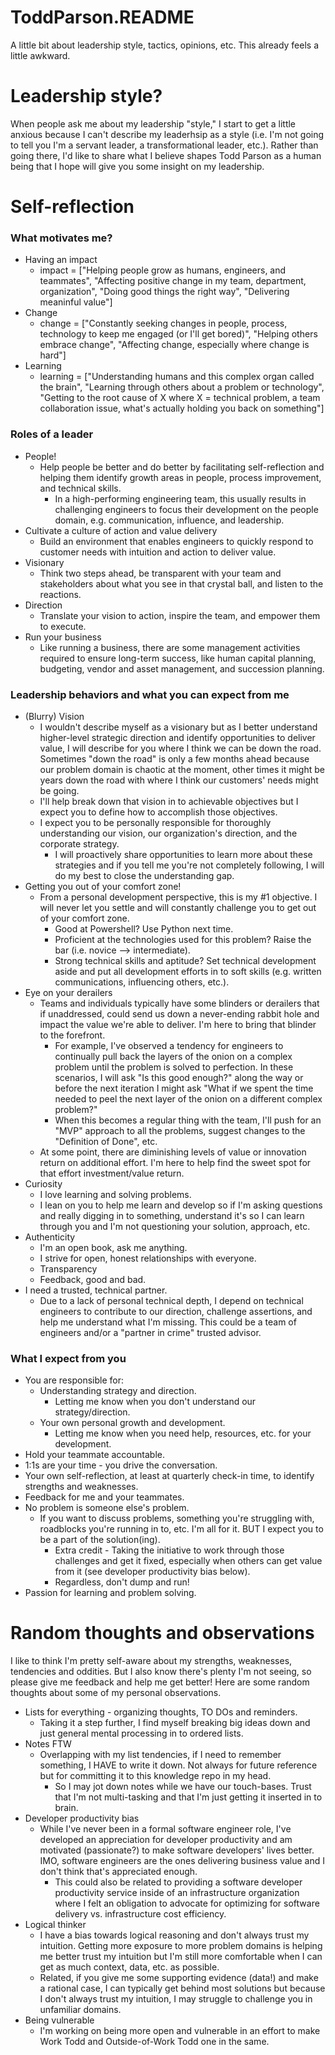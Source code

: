 # ToddParson.README
A little bit about leadership style, tactics, opinions, etc. This already feels a little awkward.

# Leadership style? 
When people ask me about my leadership "style," I start to get a little anxious because I can't describe my leaderhsip as a style (i.e. I'm not going to tell you I'm a servant leader, a transformational leader, etc.). Rather than going there, I'd like to share what I believe shapes Todd Parson as a human being that I hope will give you some insight on my leadership. 

# Self-reflection

### What motivates me?
* Having an impact
  * impact = ["Helping people grow as humans, engineers, and teammates", "Affecting positive change in my team, department, organization", "Doing good things the right way", "Delivering meaninful value"]
* Change
  * change = ["Constantly seeking changes in people, process, technology to keep me engaged (or I'll get bored)", "Helping others embrace change", "Affecting change, especially where change is hard"]
* Learning
  * learning = ["Understanding humans and this complex organ called the brain", "Learning through others about a problem or technology", "Getting to the root cause of X where X = technical problem, a team collaboration issue, what's actually holding you back on something"]

### Roles of a leader
* People!
  * Help people be better and do better by facilitating self-reflection and helping them identify growth areas in people, process improvement, and technical skills. 
    * In a high-performing engineering team, this usually results in challenging engineers to focus their development on the people domain, e.g. communication, influence, and leadership. 
* Cultivate a culture of action and value delivery
  * Build an environment that enables engineers to quickly respond to customer needs with intuition and action to deliver value.  
* Visionary
  * Think two steps ahead, be transparent with your team and stakeholders about what you see in that crystal ball, and listen to the reactions. 
* Direction
  * Translate your vision to action, inspire the team, and empower them to execute.
* Run your business
  * Like running a business, there are some management activities required to ensure long-term success, like human capital planning, budgeting, vendor and asset management, and succession planning.

### Leadership behaviors and what you can expect from me
* (Blurry) Vision
  * I wouldn't describe myself as a visionary but as I better understand higher-level strategic direction and identify opportunities to deliver value, I will describe for you where I think we can be down the road. Sometimes "down the road" is only a few months ahead because our problem domain is chaotic at the moment, other times it might be years down the road with where I think our customers' needs might be going.
  * I'll help break down that vision in to achievable objectives but I expect you to define how to accomplish those objectives.
  * I expect you to be personally responsible for thoroughly understanding our vision, our organization's direction, and the corporate strategy. 
    * I will proactively share opportunities to learn more about these strategies and if you tell me you're not completely following, I will do my best to close the understanding gap. 
* Getting you out of your comfort zone!
  * From a personal development perspective, this is my #1 objective. I will never let you settle and will constantly challenge you to get out of your comfort zone. 
    * Good at Powershell? Use Python next time. 
    * Proficient at the technologies used for this problem? Raise the bar (i.e. novice --> intermediate). 
    * Strong technical skills and aptitude? Set technical development aside and put all development efforts in to soft skills (e.g. written communications, influencing others, etc.).
* Eye on your derailers
  * Teams and individuals typically have some blinders or derailers that if unaddressed, could send us down a never-ending rabbit hole and impact the value we're able to deliver. I'm here to bring that blinder to the forefront. 
    * For example, I've observed a tendency for engineers to continually pull back the layers of the onion on a complex problem until the problem is solved to perfection. In these scenarios, I will ask "Is this good enough?" along the way or before the next iteration I might ask "What if we spent the time needed to peel the next layer of the onion on a different complex problem?" 
    * When this becomes a regular thing with the team, I'll push for an "MVP" approach to all the problems, suggest changes to the "Definition of Done", etc.
  * At some point, there are diminishing levels of value or innovation return on additional effort. I'm here to help find the sweet spot for that effort investment/value return.
* Curiosity
  * I love learning and solving problems. 
  * I lean on you to help me learn and develop so if I'm asking questions and really digging in to something, understand it's so I can learn through you and I'm not questioning your solution, approach, etc.
* Authenticity 
  * I'm an open book, ask me anything.
  * I strive for open, honest relationships with everyone.
  * Transparency
  * Feedback, good and bad.
* I need a trusted, technical partner.
  * Due to a lack of personal technical depth, I depend on technical engineers to contribute to our direction, challenge assertions, and help me understand what I'm missing. This could be a team of engineers and/or a "partner in crime" trusted advisor.

 ### What I expect from you
 * You are responsible for:
   * Understanding strategy and direction.
     * Letting me know when you don't understand our strategy/direction.
   * Your own personal growth and development.
     * Letting me know when you need help, resources, etc. for your development.
 * Hold your teammate accountable.
 * 1:1s are your time - you drive the conversation.
 * Your own self-reflection, at least at quarterly check-in time, to identify strengths and weaknesses.
 * Feedback for me and your teammates.
 * No problem is someone else's problem.
   * If you want to discuss problems, something you're struggling with, roadblocks you're running in to, etc. I'm all for it. BUT I expect you to be a part of the solution(ing). 
      * Extra credit - Taking the initiative to work through those challenges and get it fixed, especially when others can get value from it (see developer productivity bias below).
      * Regardless, don't dump and run!
 * Passion for learning and problem solving.
 
 # Random thoughts and observations
 I like to think I'm pretty self-aware about my strengths, weaknesses, tendencies and oddities. But I also know there's plenty I'm not seeing, so please give me feedback and help me get better! Here are some random thoughts about some of my personal observations.
 * Lists for everything - organizing thoughts, TO DOs and reminders.
   * Taking it a step further, I find myself breaking big ideas down and just general mental processing in to ordered lists.
 * Notes FTW
   * Overlapping with my list tendencies, if I need to remember something, I HAVE to write it down. Not always for future reference but for committing it to this knowledge repo in my head. 
     * So I may jot down notes while we have our touch-bases. Trust that I'm not multi-tasking and that I'm just getting it inserted in to brain.
 * Developer productivity bias
   * While I've never been in a formal software engineer role, I've developed an appreciation for developer productivity and am motivated (passionate?) to make software developers' lives better. IMO, software engineers are the ones delivering business value and I don't think that's appreciated enough.
     * This could also be related to providing a software developer productivity service inside of an infrastructure organization where I felt an obligation to advocate for optimizing for software delivery vs. infrastructure cost efficiency.
 * Logical thinker
   * I have a bias towards logical reasoning and don't always trust my intuition. Getting more exposure to more problem domains is helping me better trust my intuition but I'm still more comfortable when I can get as much context, data, etc. as possible. 
   * Related, if you give me some supporting evidence (data!) and make a rational case, I can typically get behind most solutions but because I don't always trust my intuition, I may struggle to challenge you in unfamiliar domains.   
 * Being vulnerable
   * I'm working on being more open and vulnerable in an effort to make Work Todd and Outside-of-Work Todd one in the same.
